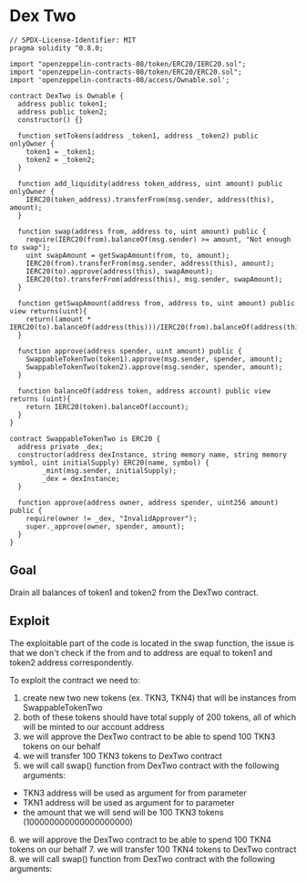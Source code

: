# Dex Two

```
// SPDX-License-Identifier: MIT
pragma solidity ^0.8.0;

import "openzeppelin-contracts-08/token/ERC20/IERC20.sol";
import "openzeppelin-contracts-08/token/ERC20/ERC20.sol";
import 'openzeppelin-contracts-08/access/Ownable.sol';

contract DexTwo is Ownable {
  address public token1;
  address public token2;
  constructor() {}

  function setTokens(address _token1, address _token2) public onlyOwner {
    token1 = _token1;
    token2 = _token2;
  }

  function add_liquidity(address token_address, uint amount) public onlyOwner {
    IERC20(token_address).transferFrom(msg.sender, address(this), amount);
  }
  
  function swap(address from, address to, uint amount) public {
    require(IERC20(from).balanceOf(msg.sender) >= amount, "Not enough to swap");
    uint swapAmount = getSwapAmount(from, to, amount);
    IERC20(from).transferFrom(msg.sender, address(this), amount);
    IERC20(to).approve(address(this), swapAmount);
    IERC20(to).transferFrom(address(this), msg.sender, swapAmount);
  } 

  function getSwapAmount(address from, address to, uint amount) public view returns(uint){
    return((amount * IERC20(to).balanceOf(address(this)))/IERC20(from).balanceOf(address(this)));
  }

  function approve(address spender, uint amount) public {
    SwappableTokenTwo(token1).approve(msg.sender, spender, amount);
    SwappableTokenTwo(token2).approve(msg.sender, spender, amount);
  }

  function balanceOf(address token, address account) public view returns (uint){
    return IERC20(token).balanceOf(account);
  }
}

contract SwappableTokenTwo is ERC20 {
  address private _dex;
  constructor(address dexInstance, string memory name, string memory symbol, uint initialSupply) ERC20(name, symbol) {
        _mint(msg.sender, initialSupply);
        _dex = dexInstance;
  }

  function approve(address owner, address spender, uint256 amount) public {
    require(owner != _dex, "InvalidApprover");
    super._approve(owner, spender, amount);
  }
}
```

## Goal

Drain all balances of token1 and token2 from the DexTwo contract.

## Exploit

The exploitable part of the code is located in the swap function,
the issue is that we don't check if the from and to address are equal to token1 and token2 address correspondently.

To exploit the contract we need to:

1. create new two new tokens (ex. TKN3, TKN4) that will be instances from SwappableTokenTwo
2. both of these tokens should have total supply of 200 tokens, all of which will be minted to our account address
3. we will approve the DexTwo contract to be able to spend 100 TKN3 tokens on our behalf
4. we will transfer 100 TKN3 tokens to DexTwo contract
5. we will call swap() function from DexTwo contract with the following arguments:
  <ul>
  <li>TKN3 address will be used as argument for from parameter</li>
  <li>TKN1 address will be used as argument for to parameter</li>
  <li>the amount that we will send will be 100 TKN3 tokens (100000000000000000000)</li>
  </ul>
6. we will approve the DexTwo contract to be able to spend 100 TKN4 tokens on our behalf
7. we will transfer 100 TKN4 tokens to DexTwo contract
8. we will call swap() function from DexTwo contract with the following arguments:



